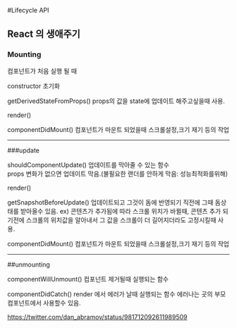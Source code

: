 #Lifecycle API 


## React 의 생애주기  


### Mounting
컴포넌트가 처음 실행 될 때

constructor 
초기화

getDerivedStateFromProps()
props의 값을 state에 업데이트 해주고싶을때 사용.

render()

componentDidMount()
컴포넌트가 마운트 되었을때 
스크롤설정,크기 재기 등의 작업

---------------------------


###update

shouldComponentUpdate()
업데이트를 막아줄 수 있는 함수  
props 변화가 없으면 업데이트 막음.(불필요한 랜더를 안하게 막음: 성능최적화를위해)

render()

getSnapshotBeforeUpdate()
업데이트되고 그것이 돔에 반영되기 직전에 그때 돔상태를 받아올수 있음.
ex) 콘텐츠가 추가됨에 따라 스크롤 위치가 바뀔때, 콘텐츠 추가 되기전에 스크롤의 위치값을 알아내서 그 값을 스크롤이 더 길어지더라도 고정시킬때 사용.

componentDidMount()
컴포넌트가 마운트 되었을때 
스크롤설정,크기 재기 등의 작업

---------------------------

##unmounting

componentWillUnmount()
컴포넌트 제거될때 실행되는 함수


componentDidCatch()
render 에서 에러가 날때 실행되는 함수
에러나는 곳의 부모컴포넌트에서 사용할수 있음.


https://twitter.com/dan_abramov/status/981712092611989509
